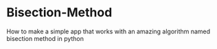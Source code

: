 # Bisection-Method
How to make a simple app that works with an amazing algorithm named bisection method in python
